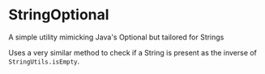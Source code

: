 # StringOptional
A simple utility mimicking Java's Optional but tailored for Strings

Uses a very similar method to check if a String is present as the inverse of `StringUtils.isEmpty`.